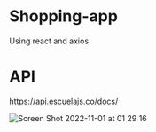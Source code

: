 # Shopping-app

Using react and axios

# API

https://api.escuelajs.co/docs/

![Screen Shot 2022-11-01 at 01 29 16](https://user-images.githubusercontent.com/90868691/199133502-609bbd9b-1a50-4753-953e-762b84475e4c.png)
